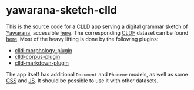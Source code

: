 # yawarana-sketch-clld

This is the source code for a [CLLD](https://clld.org/) app serving a digital grammar sketch of [Yawarana](https://glottolog.org/resource/languoid/id/yaba1248), accessible [here](https://fl.mt/yawarana-sketch).
The corresponding [CLDF](https://cldf.clld.org/) dataset can be found [here](https://github.com/fmatter/yawarana-sketch-cldf).
Most of the heavy lifting is done by the following plugins:

* [clld-morphology-plugin](https://github.com/fmatter/clld-morphology-plugin)
* [clld-corpus-plugin](https://github.com/fmatter/clld-corpus-plugin)
* [clld-markdown-plugin](https://github.com/clld/clld-markdown-plugin)

The app itself has additional `Document` and `Phoneme` models, as well as some [CSS](yawarana_grammar/static/project.css) and [JS](yawarana_grammar/static/project.js).
It should be possible to use it with other datasets.